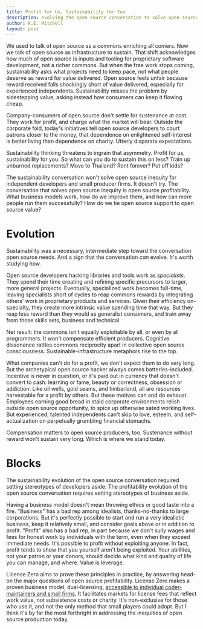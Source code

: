```yaml
---
title: Profit for Us, Sustainability for You
description: evolving the open source conversation to solve open source inequity
author: K.E. Mitchell
layout: post
---
```


We used to talk of open source as a commons enriching all comers.  Now we talk of open source as infrastructure to sustain.  That shift acknowledges how much of open source is inputs and tooling for proprietary software development, not a richer commons.  But when the free work stops coming, sustainability asks what projects need to keep pace, not what people deserve as reward for value delivered.  Open source feels unfair because reward received falls shockingly short of value delivered, especially for experienced independents.  Sustainability misses the problem by sidestepping value, asking instead how consumers can keep it flowing cheap.

Company-consumers of open source don't settle for sustenance at cost.  They work for profit, and charge what the market will bear.  Outside the corporate fold, today's initiatives tell open source developers to court patrons closer to the money, that dependence on enlightened self-interest is better living than dependence on charity.  Utterly disparate expectations.

Sustainability thinking threatens to ingrain that asymmetry.  Profit for us, sustainability for you.  So what can you do to sustain this on less?  Train up unburned replacements?  Move to Thailand?  Rent forever?  Put off kids?

The sustainability conversation won't solve open source inequity for independent developers and small producer firms.  It doesn't try.  The conversation that solves open source inequity is open source profitability.  What business models work, how do we improve them, and how can more people run them successfully?  How do we tie open source support to open source value?

# Evolution

Sustainability was a necessary, intermediate step toward the conversation open source needs.  And a sign that the conversation _can_ evolve.  It's worth studying how.

Open source developers hacking libraries and tools work as _specialists_.  They spend their time creating and refining specific precursors to larger, more general projects.  Eventually, specialized work becomes full-time, leaving specialists short of cycles to reap commons rewards by integrating others' work in proprietary products and services.  Given their efficiency on-specialty, they create more intrinsic value spending time that way.  But they reap less reward than they would as generalist consumers, and train away from those skills sets, business and technical.

Net result: the commons isn't equally exploitable by all, or even by all programmers.  It won't compensate efficient producers.  Cognitive dissonance rattles commons reciprocity apart in collective open source consciousness. Sustainable-infrastructure metaphors rise to the top.

What companies can't do for a profit, we don't expect them to do very long.  But the archetypical open source hacker always comes batteries-included.  Incentive is never in question, or it's paid out in currency that doesn't convert to cash:  learning or fame, beauty or correctness, obsession or addiction.  Like oil wells, gold seams, and timberland, all are resources harvestable for a profit by others.  But these motives can and do exhaust.  Employees earning good bread in staid corporate environments relish outside open source opportunity, to spice up otherwise sated working lives.  But experienced, talented independents can't skip to love, esteem, and self-actualization on perpetually grumbling financial stomachs.

Compensation matters to open source producers, too.  Sustenance without reward won't sustain very long.  Which is where we stand today.

# Blocks

The sustainability evolution of the open source conversation required setting stereotypes of developers aside.  The profitability evolution of the open source conversation requires setting stereotypes of business aside.

Having a business model doesn't mean throwing ethics or good taste into a fire.  "Business" has a bad rep among idealists, thanks-no-thanks to large corporations.  But it's perfectly possible to start and run a very idealistic business, keep it relatively small, and consider goals above or in addition to profit.  "Profit" also has a bad rep, in part because we don't sully wages and fees for honest work by individuals with the term, even when they exceed immediate needs.  It's possible to profit without exploiting anyone.  In fact, profit tends to show that you yourself aren't being exploited.  Your abilities, not your patron or your donors, should decide what kind and quality of life you can manage, and where.  Value is leverage.

License Zero aims to prove these principles in practice, by answering head-on the major questions of open source profitability.  License Zero makes a proven business model, dual-licensing, [accessible to individual coder-maintainers and small firms](https://guide.licensezero.com).  It facilitates markets for license fees that reflect work value, not subsistence costs or charity.  It's non-exclusive for those who use it, and not the only method that small players could adopt.  But I think it's by far the most forthright in addressing the inequities of open source production today.
